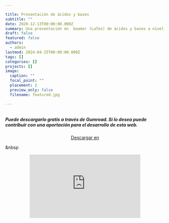 ```yaml
---

title: Presentación de ácidos y bases
subtitle: ""
date: 2020-12-13T00:00:00.000Z
summary: Una presentación en  beamer (LaTex) de ácidos y bases a nivel de 2º de bachillerato en España.
draft: false
featured: false
authors:
  - admin
lastmod: 2024-04-25T00:00:00.000Z
tags: []
categories: []
projects: []
image:
  caption: ""
  focal_point: ""
  placement: 2
  preview_only: false
  filename: featured.jpg

---
```




###### 

<!--more-->

##### Puede descargarlo gratis a través de Gumroad. Si lo desea puede contribuir con una aportación para el desarrollo de esta web.

<center>
<script src="https://gumroad.com/js/gumroad.js"></script><a class="gumroad-button" href="https://apicazorla.gumroad.com/l/nfqbl">Descargar en</a>
</center>

&nbsp









<center>
<iframe
    width="350"
    height="200"
    src="https://www.dropbox.com/scl/fi/4exofmnadq108yksnl2w6/presentaci-n_acidos_y_bases.mp4?rlkey=55vizey7tt39i1xo73nbp7elw&st=a27xhvpo&raw=1"
    frameborder="0"
    allow="autoplay; encrypted-media"
    allowfullscreen
>
</iframe>
</center>
